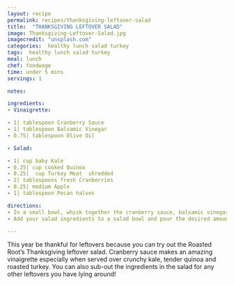 ```yaml
---
layout: recipe
permalink: recipes/thanksgiving-leftover-salad
title:  "THANKSGIVING LEFTOVER SALAD"
image: Thanksgiving-Leftover-Salad.jpg
imagecredit: "unsplash.com"
categories:  healthy lunch salad turkey
tags:  healthy lunch salad turkey
meal: lunch
chef: foodwage
time: under 5 mins
servings: 1

notes:

ingredients:
- Vinaigrette:

- 1| tablespoon Cranberry Sauce
- 1| tablespoon Balsamic Vinegar
- 0.75| tablespoon Olive Oil

- Salad:

- 1| cup baby Kale
- 0.25| cup cooked Quinoa
- 0.25|  cup Turkey Meat  shredded
- 2| tablespoons fresh Cranberries
- 0.25| medium Apple
- 1| tablespoon Pecan halves

directions:
- In a small bowl, whisk together the cranberry sauce, balsamic vinegar and olive oil to make the cranberry vinaigrette.
- Add your salad ingredients to a salad bowl and pour the desired amount of cranberry vinaigrette on top. Toss and serve.

---
```


This year be thankful for leftovers because you can try out the Roasted Root’s Thanksgiving leftover salad. Cranberry sauce makes an amazing vinaigrette especially when served over crunchy kale, tender quinoa and roasted turkey. You can also sub-out the ingredients in the salad for any other leftovers you have lying around!